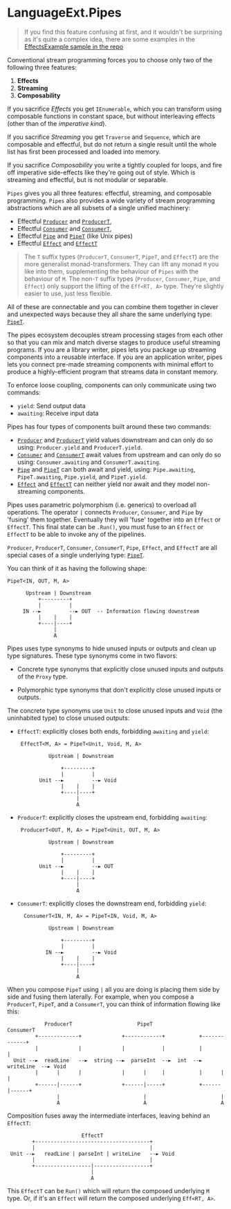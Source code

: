 # LanguageExt.Pipes

> If you find this feature confusing at first, and it wouldn't be surprising as
it's quite a complex idea, there are some examples in the [EffectsExample sample in the repo](https://github.com/louthy/language-ext/blob/main/Samples/EffectsExamples/Examples/TextFileChunkStreamExample.cs)

Conventional stream programming forces you to choose only two of the
following three features:

1. **Effects**
2. **Streaming**
3. **Composability**

If you sacrifice _Effects_ you get `IEnumerable`, which you
can transform using composable functions in constant space, but without
interleaving effects (other than of the _imperative kind_).

If you sacrifice _Streaming_ you get `Traverse` and `Sequence`, which are
composable and effectful, but do not return a single result until the whole
list has first been processed and loaded into memory.

If you sacrifice _Composability_ you write a tightly coupled for loops,
and fire off imperative side-effects like they're going out of style.  Which
is streaming and effectful, but is not modular or separable.

`Pipes` gives you all three features: effectful, streaming, and composable
programming.  `Pipes` also provides a wide variety of stream programming
abstractions which are all subsets of a single unified machinery:

* Effectful [`Producer`](Producer) and [`ProducerT`](ProducerT),
* Effectful [`Consumer`](Consumer) and [`ConsumerT`](ConsumerT),
* Effectful [`Pipe`](Pipe) and [`PipeT`](PipeT) (like Unix pipes)
* Effectful [`Effect`](Effect) and [`EffectT`](EffectT)

> The `T` suffix types (`ProducerT`, `ConsumerT`, `PipeT`, and `EffectT`) are the
> more generalist monad-transformers.  They can lift any monad `M` you like into them,
> supplementing the behaviour of `Pipes` with the behaviour of `M`.  The non-`T`
> suffix types (`Producer`, `Consumer`, `Pipe`, and `Effect`) only support the lifting
> of the `Eff<RT, A>` type.  They're slightly easier to use, just less flexible.

All of these are connectable and you can combine them together in clever and
unexpected ways because they all share the same underlying type: [`PipeT`](PipeT).

The pipes ecosystem decouples stream processing stages from each other so
that you can mix and match diverse stages to produce useful streaming
programs.  If you are a library writer, pipes lets you package up streaming
components into a reusable interface.  If you are an application writer,
pipes lets you connect pre-made streaming components with minimal effort to
produce a highly-efficient program that streams data in constant memory.

To enforce loose coupling, components can only communicate using two commands:

* `yield`: Send output data
* `awaiting`: Receive input data

Pipes has four types of components built around these two commands:

* [`Producer`](Producer) and [`ProducerT`](ProducerT) yield values downstream and can only do so using: `Producer.yield` and `ProducerT.yield`.
* [`Consumer`](Consumer) and [`ConsumerT`](ConsumerT) await values from upstream and can only do so using: `Consumer.awaiting` and `ConsumerT.awaiting`.
* [`Pipe`](Pipe) and [`PipeT`](PipeT) can both await and yield, using: `Pipe.awaiting`, `PipeT.awaiting`, `Pipe.yield`, and `PipeT.yield`.
* [`Effect`](Effect) and [`EffectT`](EffectT) can neither yield nor await and they model non-streaming components.

Pipes uses parametric polymorphism (i.e. generics) to overload all operations. The operator `|` connects `Producer`, `Consumer`, and `Pipe` by 'fusing'
them together.  Eventually they will 'fuse' together into an `Effect` or `EffectT`.  This final state can be `.Run()`, you must fuse to an `Effect` or
`EffectT` to be able to invoke any of the pipelines.

`Producer`, `ProducerT`, `Consumer`, `ConsumerT`, `Pipe`, `Effect`, and `EffectT` are all special cases of a
single underlying type: [`PipeT`](PipeT).

You can think of it as having the following shape:

    PipeT<IN, OUT, M, A>

          Upstream | Downstream
              +---------+
              |         |
         IN --►         --► OUT  -- Information flowing downstream
              |    |    |
              +----|----+
                   |
                   A

Pipes uses type synonyms to hide unused inputs or outputs and clean up
type signatures.  These type synonyms come in two flavors:

* Concrete type synonyms that explicitly close unused inputs and outputs of
  the `Proxy` type.

* Polymorphic type synonyms that don't explicitly close unused inputs or
  outputs.

The concrete type synonyms use `Unit` to close unused inputs and `Void` (the
uninhabited type) to close unused outputs:

* `EffectT`: explicitly closes both ends, forbidding `awaiting` and `yield`:

       EffectT<M, A> = PipeT<Unit, Void, M, A>
        
                Upstream | Downstream

                    +---------+
                    |         |
             Unit --►         --► Void
                    |    |    |
                    +----|----+
                         |
                         A

* `ProducerT`: explicitly closes the upstream end, forbidding `awaiting`:

       ProducerT<OUT, M, A> = PipeT<Unit, OUT, M, A>
        
                Upstream | Downstream

                    +---------+
                    |         |
             Unit --►         --► OUT
                    |    |    |
                    +----|----+
                         |
                         A

* `ConsumerT`: explicitly closes the downstream end, forbidding `yield`:

        ConsumerT<IN, M, A> = PipeT<IN, Void, M, A>
       
                Upstream | Downstream

                    +---------+
                    |         |
               IN --►         --► Void
                    |    |    |
                    +----|----+
                         |
                         A

When you compose `PipeT` using `|` all you are doing is placing them
side by side and fusing them laterally.  For example, when you compose a
`ProducerT`, `PipeT`, and a `ConsumerT`, you can think of information flowing
like this:

                ProducerT                     PipeT                  ConsumerT
             +-------------+             +------------+           +-------------+
             |             |             |            |           |             |
      Unit --►  readLine   --►  string --►  parseInt  --►  int  --►  writeLine  --► Void
             |      |      |             |      |     |           |      |      |
             +------|------+             +------|-----+           +------|------+
                    |                           |                        |  
                    A                           A                        A

Composition fuses away the intermediate interfaces, leaving behind an `EffectT`:

                            EffectT
            +-------------------------------------+
            |                                     |
     Unit --►   readLine | parseInt | writeLine   --► Void
            |                                     |
            +------------------|------------------+
                               |
                               A

This `EffectT` can be `Run()` which will return the composed underlying `M` type.  Or,
if it's an `Effect` will return the composed underlying `Eff<RT, A>`.
